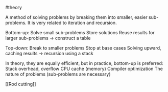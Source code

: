 #theory

A method of solving problems by breaking them into smaller, easier sub-problems. It is very related to iteration and recursion.

Bottom-up:
	Solve small sub-problems
	Store solutions
	Reuse results for larger sub-problems
	-> construct a table

Top-down:
	Break to smaller problems
	Stop at base cases
	Solving upward, caching results
	-> recursion using a stack

In theory, they are equally efficient, but in practice, bottom-up is preferred:
	Stack overhead, overflow
	CPU cache (memory)
	Compiler optimization
	The nature of problems (sub-problems are necessary)

[[Rod cutting]]
